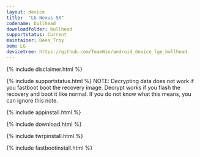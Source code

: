 ```yaml
---
layout: device
title:  "LG Nexus 5X"
codename: bullhead
downloadfolder: bullhead
supportstatus: Current
maintainer: Dees_Troy
oem: LG
devicetree: https://github.com/TeamWin/android_device_lge_bullhead
---
```


{% include disclaimer.html %}

{% include supportstatus.html %}
NOTE: Decrypting data does not work if you fastboot boot the recovery image. Decrypt works if you flash the recovery and boot it like normal. If you do not know what this means, you can ignore this note.

{% include appinstall.html %}

{% include download.html %}

{% include twrpinstall.html %}

{% include fastbootinstall.html %}
